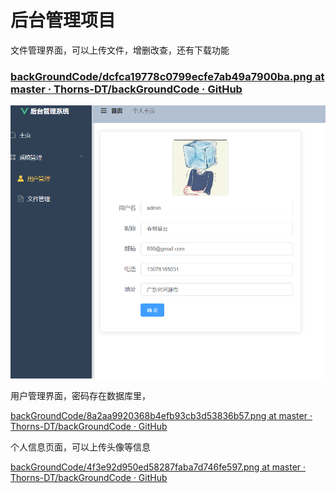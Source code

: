# 后台管理项目

文件管理界面，可以上传文件，增删改查，还有下载功能

### [backGroundCode/dcfca19778c0799ecfe7ab49a7900ba.png at master · Thorns-DT/backGroundCode · GitHub](https://github.com/Thorns-DT/backGroundCode/blob/master/src/main/resources/files/dcfca19778c0799ecfe7ab49a7900ba.png)



![image](https://github.com/Thorns-DT/backGroundCode/blob/master/src/main/resources/files/4f3e92d950ed58287faba7d746fe597.png)

用户管理界面，密码存在数据库里，

[backGroundCode/8a2aa9920368b4efb93cb3d53836b57.png at master · Thorns-DT/backGroundCode · GitHub](https://github.com/Thorns-DT/backGroundCode/blob/master/src/main/resources/files/8a2aa9920368b4efb93cb3d53836b57.png)

个人信息页面，可以上传头像等信息

[backGroundCode/4f3e92d950ed58287faba7d746fe597.png at master · Thorns-DT/backGroundCode · GitHub](https://github.com/Thorns-DT/backGroundCode/blob/master/src/main/resources/files/4f3e92d950ed58287faba7d746fe597.png)
